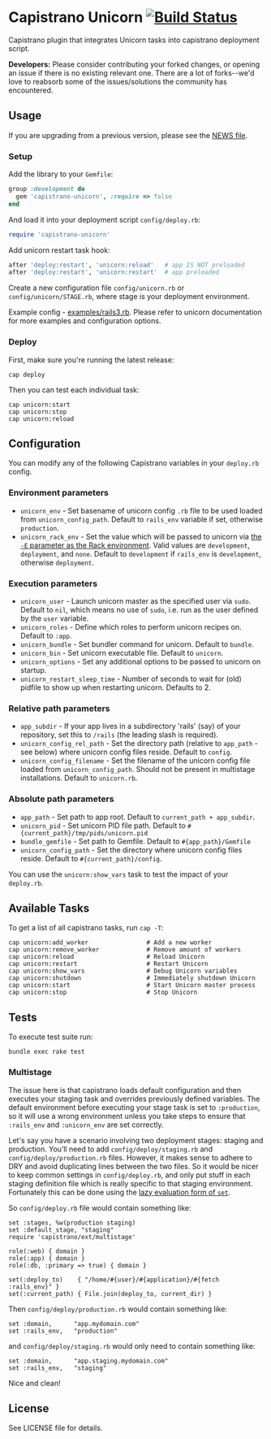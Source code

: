 # Capistrano Unicorn [![Build Status](https://travis-ci.org/sosedoff/capistrano-unicorn.png?branch=master)](https://travis-ci.org/sosedoff/capistrano-unicorn)

Capistrano plugin that integrates Unicorn tasks into capistrano deployment script.

**Developers:** Please consider contributing your forked changes, or opening an issue if there is no existing relevant one.
There are a lot of forks--we'd love to reabsorb some of the issues/solutions the community has encountered.

## Usage

If you are upgrading from a previous version, please see the [NEWS file](NEWS.md).

### Setup

Add the library to your `Gemfile`:

```ruby
group :development do
  gem 'capistrano-unicorn', :require => false
end
```

And load it into your deployment script `config/deploy.rb`:

```ruby
require 'capistrano-unicorn'
```

Add unicorn restart task hook:

```ruby
after 'deploy:restart', 'unicorn:reload'   # app IS NOT preloaded
after 'deploy:restart', 'unicorn:restart'  # app preloaded
```

Create a new configuration file `config/unicorn.rb` or `config/unicorn/STAGE.rb`, where stage is your deployment environment.

Example config - [examples/rails3.rb](https://github.com/sosedoff/capistrano-unicorn/blob/master/examples/rails3.rb). Please refer to unicorn documentation for more examples and configuration options.

### Deploy

First, make sure you're running the latest release:

```
cap deploy
```

Then you can test each individual task:

```
cap unicorn:start
cap unicorn:stop
cap unicorn:reload
```

## Configuration

You can modify any of the following Capistrano variables in your `deploy.rb` config.

### Environment parameters

- `unicorn_env`             - Set basename of unicorn config `.rb` file to be used loaded from `unicorn_config_path`. Default to `rails_env` variable if set, otherwise `production`.
- `unicorn_rack_env`        - Set the value which will be passed to unicorn via [the `-E` parameter as the Rack environment](http://unicorn.bogomips.org/unicorn_1.html). Valid values are `development`, `deployment`, and `none`. Default to `development` if `rails_env` is `development`, otherwise `deployment`.

### Execution parameters

- `unicorn_user`            - Launch unicorn master as the specified user via `sudo`. Default to `nil`, which means no use of `sudo`, i.e. run as the user defined by the `user` variable.
- `unicorn_roles`           - Define which roles to perform unicorn recipes on. Default to `:app`.
- `unicorn_bundle`          - Set bundler command for unicorn. Default to `bundle`.
- `unicorn_bin`             - Set unicorn executable file. Default to `unicorn`.
- `unicorn_options`         - Set any additional options to be passed to unicorn on startup.
- `unicorn_restart_sleep_time` - Number of seconds to wait for (old) pidfile to show up when restarting unicorn. Defaults to 2.

### Relative path parameters

- `app_subdir`              - If your app lives in a subdirectory 'rails' (say) of your repository, set this to `/rails` (the leading slash is required).
- `unicorn_config_rel_path` - Set the directory path (relative to `app_path` - see below) where unicorn config files reside. Default to `config`.
- `unicorn_config_filename` - Set the filename of the unicorn config file loaded from `unicorn_config_path`. Should not be present in multistage installations. Default to `unicorn.rb`.

### Absolute path parameters

- `app_path`                - Set path to app root. Default to `current_path + app_subdir`.
- `unicorn_pid`             - Set unicorn PID file path. Default to `#{current_path}/tmp/pids/unicorn.pid`
- `bundle_gemfile`          - Set path to Gemfile. Default to `#{app_path}/Gemfile`
- `unicorn_config_path`     - Set the directory where unicorn config files reside. Default to `#{current_path}/config`.

You can use the `unicorn:show_vars` task to test the impact of your
`deploy.rb`.

## Available Tasks

To get a list of all capistrano tasks, run `cap -T`:

```
cap unicorn:add_worker                # Add a new worker
cap unicorn:remove_worker             # Remove amount of workers
cap unicorn:reload                    # Reload Unicorn
cap unicorn:restart                   # Restart Unicorn
cap unicorn:show_vars                 # Debug Unicorn variables
cap unicorn:shutdown                  # Immediately shutdown Unicorn
cap unicorn:start                     # Start Unicorn master process
cap unicorn:stop                      # Stop Unicorn
```

## Tests

To execute test suite run:

```
bundle exec rake test
```

### Multistage

The issue here is that capistrano loads default configuration and then
executes your staging task and overrides previously defined
variables. The default environment before executing your stage task is
set to `:production`, so it will use a wrong environment unless you
take steps to ensure that `:rails_env` and `:unicorn_env` are
set correctly.

Let's say you have a scenario involving two deployment stages: staging
and production.  You’ll need to add `config/deploy/staging.rb` and
`config/deploy/production.rb` files.  However, it makes sense to
adhere to DRY and avoid duplicating lines between the two files.  So
it would be nicer to keep common settings in `config/deploy.rb`, and
only put stuff in each staging definition file which is really
specific to that staging environment.  Fortunately this can be done
using the [lazy evaluation form of `set`](https://github.com/capistrano/capistrano/wiki/2.x-DSL-Configuration-Variables-Set).

So `config/deploy.rb` file would contain something like:

    set :stages, %w(production staging)
    set :default_stage, "staging"
    require 'capistrano/ext/multistage'

    role(:web) { domain }
    role(:app) { domain }
    role(:db, :primary => true) { domain }

    set(:deploy_to)    { "/home/#{user}/#{application}/#{fetch :rails_env}" }
    set(:current_path) { File.join(deploy_to, current_dir) }

Then `config/deploy/production.rb` would contain something like:

    set :domain,      "app.mydomain.com"
    set :rails_env,   "production"

and `config/deploy/staging.rb` would only need to contain something like:

    set :domain,      "app.staging.mydomain.com"
    set :rails_env,   "staging"

Nice and clean!

## License

See LICENSE file for details.

